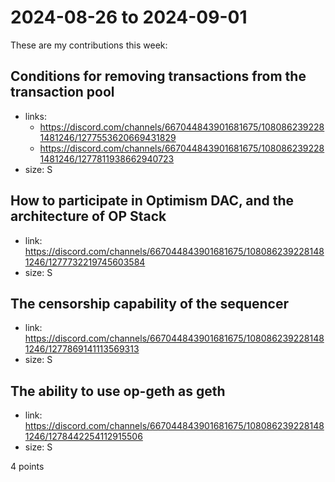 # 2024-08-26 to 2024-09-01

These are my contributions this week:

## Conditions for removing transactions from the transaction pool

- links:
  - https://discord.com/channels/667044843901681675/1080862392281481246/1277553620669431829
  - https://discord.com/channels/667044843901681675/1080862392281481246/1277811938662940723
- size: S

## How to participate in Optimism DAC, and the architecture of OP Stack

- link: https://discord.com/channels/667044843901681675/1080862392281481246/1277732219745603584
- size: S

## The censorship capability of the sequencer

- link: https://discord.com/channels/667044843901681675/1080862392281481246/1277869141113569313
- size: S

## The ability to use op-geth as geth

- link: https://discord.com/channels/667044843901681675/1080862392281481246/1278442254112915506
- size: S

4 points
